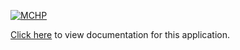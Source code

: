 [![MCHP](https://raw.githubusercontent.com/wiki/Microchip-MPLAB-Harmony/Microchip-MPLAB-Harmony.github.io/images/microchip_logo.png)](https://www.microchip.com)

[Click here](https://onlinedocs.microchip.com/v2/keyword-lookup?keyword=CSP_APPS_SAM_D21_DA1_SERCOM_SPI_PING_PONG_DMA&redirect=true) to view documentation for this application.